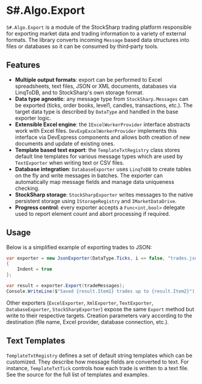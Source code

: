 # S#.Algo.Export

`S#.Algo.Export` is a module of the StockSharp trading platform responsible for exporting market data and trading information to a variety of external formats. The library converts incoming `Message` based data structures into files or databases so it can be consumed by third‑party tools.

## Features

- **Multiple output formats**: export can be performed to Excel spreadsheets, text files, JSON or XML documents, databases via LinqToDB, and to StockSharp's own storage format.
- **Data type agnostic**: any message type from `StockSharp.Messages` can be exported (ticks, order books, level1, candles, transactions, etc.). The target data type is described by `DataType` and handled in the base exporter logic.
- **Extensible Excel engine**: the `IExcelWorkerProvider` interface abstracts work with Excel files. `DevExpExcelWorkerProvider` implements this interface via DevExpress components and allows both creation of new documents and update of existing ones.
- **Template based text export**: the `TemplateTxtRegistry` class stores default line templates for various message types which are used by `TextExporter` when writing text or CSV files.
- **Database integration**: `DatabaseExporter` uses `LinqToDB` to create tables on the fly and write messages in batches. The exporter can automatically map message fields and manage data uniqueness checking.
- **StockSharp storage**: `StockSharpExporter` writes messages to the native persistent storage using `IStorageRegistry` and `IMarketDataDrive`.
- **Progress control**: every exporter accepts a `Func<int,bool>` delegate used to report element count and abort processing if required.

## Usage

Below is a simplified example of exporting trades to JSON:

```csharp
var exporter = new JsonExporter(DataType.Ticks, i => false, "trades.json")
{
    Indent = true
};

var result = exporter.Export(tradeMessages);
Console.WriteLine($"Saved {result.Item1} trades up to {result.Item2}");
```

Other exporters (`ExcelExporter`, `XmlExporter`, `TextExporter`, `DatabaseExporter`, `StockSharpExporter`) expose the same `Export` method but write to their respective targets. Creation parameters vary according to the destination (file name, Excel provider, database connection, etc.).

## Text Templates

`TemplateTxtRegistry` defines a set of default string templates which can be customized. They describe how message fields are converted to text. For instance, `TemplateTxtTick` controls how each trade is written to a text file. See the source for the full list of templates and examples.


